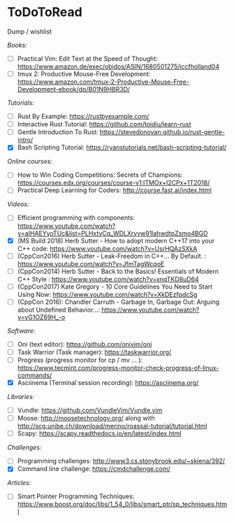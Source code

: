 # ToDoToRead
Dump / wishlist

*Books:*

- [ ] Practical Vim: Edit Text at the Speed of Thought: https://www.amazon.de/exec/obidos/ASIN/1680501275/iccfholland04
- [ ] tmux 2: Productive Mouse-Free Development: https://www.amazon.com/tmux-2-Productive-Mouse-Free-Development-ebook/dp/B01N9HBR3D/

*Tutorials:*

- [ ] Rust By Example: https://rustbyexample.com/
- [ ] Interactive Rust Tutorial: https://github.com/toidiu/learn-rust
- [ ] Gentle Introduction To Rust: https://stevedonovan.github.io/rust-gentle-intro/
- [x] Bash Scripting Tutorial: https://ryanstutorials.net/bash-scripting-tutorial/

*Online courses:*

- [ ] How to Win Coding Competitions: Secrets of Champions: https://courses.edx.org/courses/course-v1:ITMOx+I2CPx+1T2018/
- [ ] Practical Deep Learning for Coders: http://course.fast.ai/index.html

*Videos:*
- [ ] Efficient programming with components: https://www.youtube.com/watch?v=aIHAEYyoTUc&list=PLHxtyCq_WDLXryyw91lahwdtpZsmo4BGD
- [x] (MS Build 2018) Herb Sutter - How to adopt modern C++17 into your C++ code: https://www.youtube.com/watch?v=UsrHQAzSXkA
- [ ] (CppCon2016) Herb Sutter - Leak-Freedom in C++... By Default. : https://www.youtube.com/watch?v=JfmTagWcqoE
- [ ] (CppCon2014) Herb Sutter - Back to the Basics! Essentials of Modern C++ Style : https://www.youtube.com/watch?v=xnqTKD8uD64
- [ ] (CppCon2017) Kate Gregory - 10 Core Guidelines You Need to Start Using Now: https://www.youtube.com/watch?v=XkDEzfpdcSg
- [ ] (CppCon 2016): Chandler Carruth - Garbage In, Garbage Out: Arguing about Undefined Behavior...: https://www.youtube.com/watch?v=yG1OZ69H_-o

*Software:*

- [ ] Oni (text editor): https://github.com/onivim/oni
- [ ] Task Warrior (Task manager): https://taskwarrior.org/
- [ ] Progress (progress monitor for cp / mv ... ): https://www.tecmint.com/progress-monitor-check-progress-of-linux-commands/
- [x] Asciinema (Terminal session recording): https://asciinema.org/

*Libraries:*

- [ ] Vundle: https://github.com/VundleVim/Vundle.vim
- [ ] Moose: http://moosetechnology.org/ along with http://scg.unibe.ch/download/merino/roassal-tutorial/tutorial.html
- [ ] Scapy: https://scapy.readthedocs.io/en/latest/index.html

*Challenges:*

- [ ] Programming challenges: http://www3.cs.stonybrook.edu/~skiena/392/
- [x] Command line challenge: https://cmdchallenge.com/

*Articles:*

- [ ] Smart Pointer Programming Techniques: https://www.boost.org/doc/libs/1_54_0/libs/smart_ptr/sp_techniques.html
